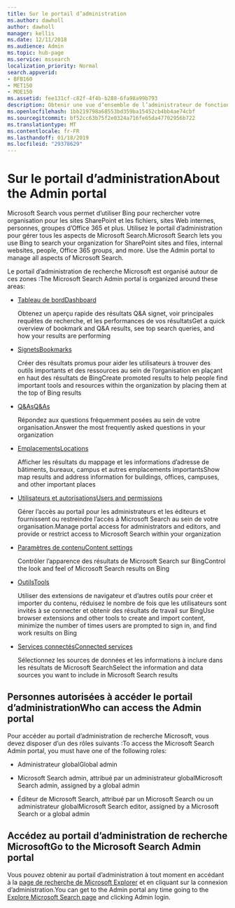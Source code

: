 ```yaml
---
title: Sur le portail d’administration
ms.author: dawholl
author: dawholl
manager: kellis
ms.date: 12/11/2018
ms.audience: Admin
ms.topic: hub-page
ms.service: mssearch
localization_priority: Normal
search.appverid:
- BFB160
- MET150
- MOE150
ms.assetid: fee131cf-c82f-4f4b-b288-6fa98a99b793
description: Obtenir une vue d’ensemble de l’administrateur de fonctionnalités de portail et accéder aux autorisations disponibles avec Microsoft Search
ms.openlocfilehash: 1bb219798a68553bd359ba15452cb4bb4ae74cbf
ms.sourcegitcommit: bf52cc63b75f2e0324a716fe65da47702956b722
ms.translationtype: MT
ms.contentlocale: fr-FR
ms.lasthandoff: 01/18/2019
ms.locfileid: "29378629"
---
```

# <a name="about-the-admin-portal"></a><span data-ttu-id="d3f4f-103">Sur le portail d’administration</span><span class="sxs-lookup"><span data-stu-id="d3f4f-103">About the Admin portal</span></span>

<span data-ttu-id="d3f4f-p101">Microsoft Search vous permet d’utiliser Bing pour rechercher votre organisation pour les sites SharePoint et les fichiers, sites Web internes, personnes, groupes d’Office 365 et plus. Utilisez le portail d’administration pour gérer tous les aspects de Microsoft Search.</span><span class="sxs-lookup"><span data-stu-id="d3f4f-p101">Microsoft Search lets you use Bing to search your organization for SharePoint sites and files, internal websites, people, Office 365 groups, and more. Use the Admin portal to manage all aspects of Microsoft Search.</span></span>
  
<span data-ttu-id="d3f4f-106">Le portail d’administration de recherche Microsoft est organisé autour de ces zones :</span><span class="sxs-lookup"><span data-stu-id="d3f4f-106">The Microsoft Search Admin portal is organized around these areas:</span></span>
  
- [<span data-ttu-id="d3f4f-107">Tableau de bord</span><span class="sxs-lookup"><span data-stu-id="d3f4f-107">Dashboard</span></span>](get-insights.md)
    
    <span data-ttu-id="d3f4f-108">Obtenez un aperçu rapide des résultats Q&A signet, voir principales requêtes de recherche, et les performances de vos résultats</span><span class="sxs-lookup"><span data-stu-id="d3f4f-108">Get a quick overview of bookmark and Q&A results, see top search queries, and how your results are performing</span></span>
    
- [<span data-ttu-id="d3f4f-109">Signets</span><span class="sxs-lookup"><span data-stu-id="d3f4f-109">Bookmarks</span></span>](create-and-manage-bookmarks.md)
    
    <span data-ttu-id="d3f4f-110">Créer des résultats promus pour aider les utilisateurs à trouver des outils importants et des ressources au sein de l’organisation en plaçant en haut des résultats de Bing</span><span class="sxs-lookup"><span data-stu-id="d3f4f-110">Create promoted results to help people find important tools and resources within the organization by placing them at the top of Bing results</span></span>
    
- [<span data-ttu-id="d3f4f-111">Q&As</span><span class="sxs-lookup"><span data-stu-id="d3f4f-111">Q&As</span></span>](create-and-manage-qas.md)
    
    <span data-ttu-id="d3f4f-112">Répondez aux questions fréquemment posées au sein de votre organisation.</span><span class="sxs-lookup"><span data-stu-id="d3f4f-112">Answer the most frequently asked questions in your organization</span></span>
    
- [<span data-ttu-id="d3f4f-113">Emplacements</span><span class="sxs-lookup"><span data-stu-id="d3f4f-113">Locations</span></span>](add-a-location.md)
    
    <span data-ttu-id="d3f4f-114">Afficher les résultats du mappage et les informations d’adresse de bâtiments, bureaux, campus et autres emplacements importants</span><span class="sxs-lookup"><span data-stu-id="d3f4f-114">Show map results and address information for buildings, offices, campuses, and other important places</span></span>
    
- [<span data-ttu-id="d3f4f-115">Utilisateurs et autorisations</span><span class="sxs-lookup"><span data-stu-id="d3f4f-115">Users and permissions</span></span>](add-users.md)
    
    <span data-ttu-id="d3f4f-116">Gérer l’accès au portail pour les administrateurs et les éditeurs et fournissent ou restreindre l’accès à Microsoft Search au sein de votre organisation.</span><span class="sxs-lookup"><span data-stu-id="d3f4f-116">Manage portal access for administrators and editors, and provide or restrict access to Microsoft Search within your organization</span></span>
    
- [<span data-ttu-id="d3f4f-117">Paramètres de contenu</span><span class="sxs-lookup"><span data-stu-id="d3f4f-117">Content settings</span></span>](content-settings.md)
    
    <span data-ttu-id="d3f4f-118">Contrôler l’apparence des résultats de Microsoft Search sur Bing</span><span class="sxs-lookup"><span data-stu-id="d3f4f-118">Control the look and feel of Microsoft Search results on Bing</span></span>
    
- [<span data-ttu-id="d3f4f-119">Outils</span><span class="sxs-lookup"><span data-stu-id="d3f4f-119">Tools</span></span>](admin-portal-tools.md)
    
    <span data-ttu-id="d3f4f-120">Utiliser des extensions de navigateur et d’autres outils pour créer et importer du contenu, réduisez le nombre de fois que les utilisateurs sont invités à se connecter et obtenir des résultats de travail sur Bing</span><span class="sxs-lookup"><span data-stu-id="d3f4f-120">Use browser extensions and other tools to create and import content, minimize the number of times users are prompted to sign in, and find work results on Bing</span></span>
    
- [<span data-ttu-id="d3f4f-121">Services connectés</span><span class="sxs-lookup"><span data-stu-id="d3f4f-121">Connected services</span></span>](connected-services.md)
    
    <span data-ttu-id="d3f4f-122">Sélectionnez les sources de données et les informations à inclure dans les résultats de Microsoft Search</span><span class="sxs-lookup"><span data-stu-id="d3f4f-122">Select the information and data sources you want to include in Microsoft Search results</span></span>
    
## <a name="who-can-access-the-admin-portal"></a><span data-ttu-id="d3f4f-123">Personnes autorisées à accéder le portail d’administration</span><span class="sxs-lookup"><span data-stu-id="d3f4f-123">Who can access the Admin portal</span></span>

<span data-ttu-id="d3f4f-124">Pour accéder au portail d’administration de recherche Microsoft, vous devez disposer d’un des rôles suivants :</span><span class="sxs-lookup"><span data-stu-id="d3f4f-124">To access the Microsoft Search Admin portal, you must have one of the following roles:</span></span>
  
- <span data-ttu-id="d3f4f-125">Administrateur global</span><span class="sxs-lookup"><span data-stu-id="d3f4f-125">Global admin</span></span>
    
- <span data-ttu-id="d3f4f-126">Microsoft Search admin, attribué par un administrateur global</span><span class="sxs-lookup"><span data-stu-id="d3f4f-126">Microsoft Search admin, assigned by a global admin</span></span>
    
- <span data-ttu-id="d3f4f-127">Éditeur de Microsoft Search, attribué par un Microsoft Search ou un administrateur global</span><span class="sxs-lookup"><span data-stu-id="d3f4f-127">Microsoft Search editor, assigned by a Microsoft Search or a global admin</span></span>
    
## <a name="go-to-the-microsoft-search-admin-portal"></a><span data-ttu-id="d3f4f-128">Accédez au portail d’administration de recherche Microsoft</span><span class="sxs-lookup"><span data-stu-id="d3f4f-128">Go to the Microsoft Search Admin portal</span></span>

<span data-ttu-id="d3f4f-129">Vous pouvez obtenir au portail d’administration à tout moment en accédant à la [page de recherche de Microsoft Explorer](https://www.bing.com/business/explore) et en cliquant sur la connexion d’administration.</span><span class="sxs-lookup"><span data-stu-id="d3f4f-129">You can get to the Admin portal any time going to the [Explore Microsoft Search page](https://www.bing.com/business/explore) and clicking Admin login.</span></span> 